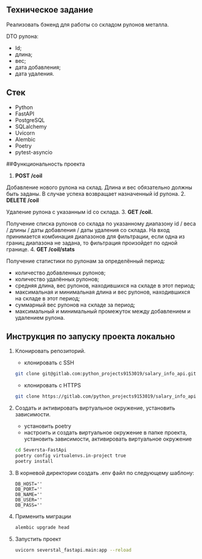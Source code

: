  ## Техническое задание

Реализовать бэкенд для работы со складом рулонов металла.

DTO рулона:
- Id;
- длина;
- вес;
- дата добавления;
- дата удаления.

## Стек
- Python
- FastAPI
- PostgreSQL
- SQLalchemy
- Uvicorn
- Alembic
- Poetry
- pytest-asyncio

##Функциональность проекта

1. **POST /coil**

Добавление нового рулона на склад. Длина и вес обязательно должны быть
заданы.
В случае успеха возвращает назначенный id рулона.
2. **DELETE /coil**

Удаление рулона с указанным id со склада.
3. **GET /coil.**

Получение списка рулонов со склада по указанному диапазону id / веса / длины /
даты добавления / даты удаления со склада. На вход принимается комбинация диапазонов для 
фильтрации, если одна из границ диапазона не задана, то фильтрация произойдет по одной границе.
4. **GET /coil/stats**

Получение статистики по рулонам за определённый период:
- количество добавленных рулонов; 
- количество удалённых рулонов; 
- средняя длина, вес рулонов, находившихся на складе в этот период; 
- максимальная и минимальная длина и вес рулонов, находившихся на складе
в этот период; 
- суммарный вес рулонов на складе за период; 
- максимальный и минимальный промежуток между добавлением и удалением
рулона.

## Инструкция по запуску проекта локально

1. Клонировать репозиторий.
    - клонировать с SSH
    ```bash
    git clone git@gitlab.com:python_projects9153019/salary_info_api.git
    ```
    - клонировать с HTTPS
    ```bash
    git clone https://gitlab.com/python_projects9153019/salary_info_api.git
    ```
2. Cоздать и активировать виртуальное окружение, установить зависимости.

    - установить poetry
    - настроить и создать виртуальное окружение в папке проекта, установить зависимости, активировать виртуальное окружение   
    ```bash
    cd Seversta-FastApi
    poetry config virtualenvs.in-project true
    poetry install
    ```
3. В корневой директории cоздать .env файл по следующему шаблону:

    ```
   DB_HOST=''
   DB_PORT=''
   DB_NAME=''
   DB_USER=''
   DB_PASS=''
    ```
4. Применить миграции
    ```bash
    alembic upgrade head
    ```
5. Запустить проект
    ```bash
    uvicorn severstal_fastapi.main:app --reload
    ```
